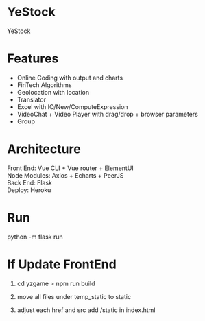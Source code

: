 # YeStock
YeStock 
  
# Features 
- Online Coding with output and charts  
- FinTech Algorithms  
- Geolocation with location  
- Translator   
- Excel with IO/New/ComputeExpression  
- VideoChat + Video Player with drag/drop + browser parameters  
- Group  
  
# Architecture  
Front End: Vue CLI + Vue router + ElementUI  
Node Modules: Axios + Echarts + PeerJS  
Back End: Flask    
Deploy: Heroku  
  
# Run  
python -m flask run  
  
# If Update FrontEnd  
1. cd yzgame  > npm run build  
  
2. move all files under temp_static to static  
  
3. adjust each href and src add /static in index.html  
  